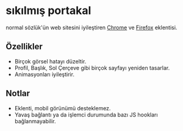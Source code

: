 # sıkılmış portakal
normal sözlük'ün web sitesini iyileştiren [Chrome](https://chromewebstore.google.com/detail/obnedkmnbbfagbohaloommjjfnfhiakd) ve [Firefox](https://addons.mozilla.org/firefox/addon/sikilmis-portakal) eklentisi.

## Özellikler
- Birçok görsel hatayı düzeltir.
- Profil, Başlık, Sol Çerçeve gibi birçok sayfayı yeniden tasarlar.
- Animasyonları iyileştirir.

## Notlar
- Eklenti, mobil görünümü desteklemez.
- Yavaş bağlantı ya da işlemci durumunda bazı JS hookları bağlanmayabilir.
